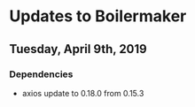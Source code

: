 # Updates to Boilermaker
## Tuesday, April 9th, 2019
### Dependencies
- axios update to 0.18.0 from 0.15.3